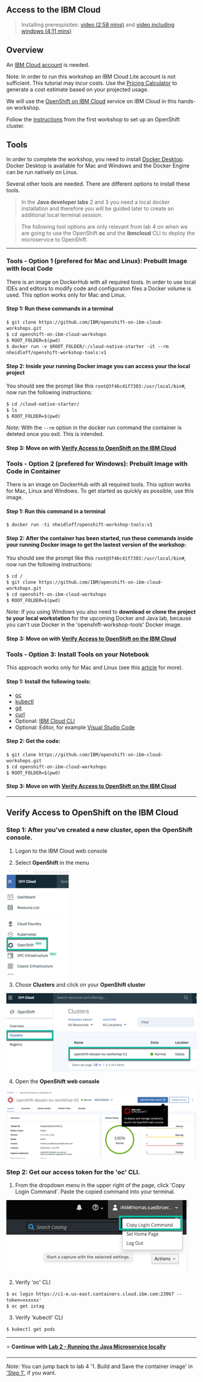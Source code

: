 ## Access to the IBM Cloud

> Installing prerequisites: [video (2:58 mins)](https://youtu.be/c5CtqijWXL4) and [video including windows (4:11 mins)](https://youtu.be/53XccO3NNn8)

## Overview 

An [IBM Cloud account](https://cloud.ibm.com/registration) is needed. 

Note: In order to run this workshop an IBM Cloud Lite account is not sufficient. This tutorial may incur costs. Use the [Pricing Calculator](https://cloud.ibm.com/estimator/review) to generate a cost estimate based on your projected usage.

We will use the [OpenShift on IBM Cloud](https://cloud.ibm.com/kubernetes/catalog/openshiftcluster) service on IBM Cloud in this hands-on workshop.


Follow the [instructions](../../1-understanding-openshift#part-2-create-cluster-on-the-ibm-cloud) from the first workshop to set up an OpenShift cluster.

## Tools

In order to complete the workshop, you need to install [Docker Desktop](https://docs.docker.com/install/). Docker Desktop is available for Mac and Windows and the Docker Engine can be run natively on Linux.

Several other tools are needed. There are different options to install these tools.

>In the **Java developer labs** 2 and 3 you need a local docker installation and therefore you will be guided later to create an additional local terminal session. 

> The following tool options are only relevant from lab 4 on when we are going to use the OpenShift **oc** and the **ibmcloud** CLI to deploy the microservice to OpenShift.

---

### Tools - Option 1 (prefered for Mac and Linux): Prebuilt Image with local Code

There is an image on DockerHub with all required tools. In order to use local IDEs and editors to modify code and configuraton files a Docker volume is used. This option  works only for Mac and Linux.

#### Step 1: Run these commands in a terminal

```
$ git clone https://github.com/IBM/openshift-on-ibm-cloud-workshops.git
$ cd openshift-on-ibm-cloud-workshops
$ ROOT_FOLDER=$(pwd)
$ docker run -v $ROOT_FOLDER/:/cloud-native-starter -it --rm nheidloff/openshift-workshop-tools:v1
```

#### Step 2: Inside your running Docker image you can access your the local project 

You should see the prompt like this `root@3f46c41f7303:/usr/local/bin#`, now run the following instructions:

```
$ cd /cloud-native-starter/
$ ls
$ ROOT_FOLDER=$(pwd)
```

_Note:_ With the `--rm` option in the docker run command the container is deleted once you exit. This is intended.

#### Step 3: Move on with [Verify Access to OpenShift on the IBM Cloud](./1-prereqs.md#verify-access-to-openshift-on-the-ibm-cloud)


### Tools - Option 2 (prefered for Windows): Prebuilt Image with Code in Container

There is an image on DockerHub with all required tools. This option works for Mac, Linux and Windows. To get started as quickly as possible, use this image.

#### Step 1: Run this command in a terminal

```
$ docker run -ti nheidloff/openshift-workshop-tools:v1
```

#### Step 2: After the container has been started, run these commands inside your running Docker image to get the lastest version of the workshop:

You should see the prompt like this `root@3f46c41f7303:/usr/local/bin#`, now run the following instructions:

```
$ cd /
$ git clone https://github.com/IBM/openshift-on-ibm-cloud-workshops.git
$ cd openshift-on-ibm-cloud-workshops
$ ROOT_FOLDER=$(pwd)
```

_Note:_ If you using Windows you also need to **download or clone the project to your local workstation** for the upcoming Docker and Java lab, because you can't use Docker in the 'openshift-workshop-tools' Docker image.

#### Step 3: Move on with [Verify Access to OpenShift on the IBM Cloud](./1-prereqs.md#verify-access-to-openshift-on-the-ibm-cloud)


### Tools - Option 3: Install Tools on your Notebook

This approach works only for Mac and Linux (see this [article](https://suedbroecker.net/2019/08/27/definition-of-a-dockerfile-to-use-bash-scripts-on-a-windows-10-machine-for-our-cloud-native-starter-workshop/) for more).

#### Step 1: Install the following tools:

- [oc](https://cloud.ibm.com/docs/containers?topic=containers-cs_cli_install#cli_oc)
- [kubectl](https://kubernetes.io/docs/tasks/tools/install-kubectl/)
- [git](https://git-scm.com/book/en/v2/Getting-Started-Installing-Git) 
- [curl](https://curl.haxx.se/download.html)
- Optional: [IBM Cloud CLI](https://cloud.ibm.com/docs/home/tools)
- Optional: Editor, for example [Visual Studio Code](https://code.visualstudio.com/) 

#### Step 2: Get the code:

```
$ git clone https://github.com/IBM/openshift-on-ibm-cloud-workshops.git
$ cd openshift-on-ibm-cloud-workshops
$ ROOT_FOLDER=$(pwd)
```

#### Step 3: Move on with [Verify Access to OpenShift on the IBM Cloud](./1-prereqs.md#verify-access-to-openshift-on-the-ibm-cloud)

---

## Verify Access to OpenShift on the IBM Cloud

### Step 1: After you've created a new cluster, open the OpenShift console. 

1. Logon to the IBM Cloud web console

2. Select **OpenShift** in the menu

![Select Open Shift in the menu](images/os-registry-01.png)

3. Chose **Clusters** and click on your **OpenShift cluster**

![Chose Clusters and click on your OpenShift cluster](images/os-registry-02.png)

4. Open the **OpenShift web console**

![Open the OpenShift web console](images/os-registry-03.png)

### Step 2: Get our access token for the 'oc' CLI. 


1. From the dropdown menu in the upper right of the page, click 'Copy Login Command'. Paste the copied command into your terminal.

![Key](images/os-key-01.png)

2. Verify 'oc' CLI

```
$ oc login https://c1-e.us-east.containers.cloud.ibm.com:23967 --token=xxxxxx'
$ oc get istag
```

3. Verify 'kubectl' CLI

```
$ kubectl get pods
```
---

:star: __Continue with [Lab 2 - Running the Java Microservice locally](./2-docker.md#lab-2---running-the-java-microservice-locally)__ 

---

_Note:_ You can jump back to lab 4 '1. Build and Save the container image' in ['Step 1'](./4-openshift.md#step-1-create-an-open-shift-project), if you want.

